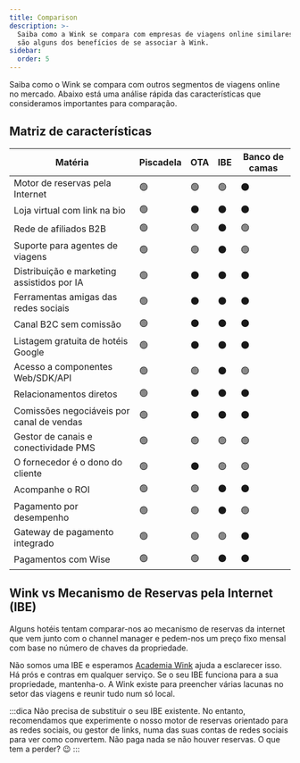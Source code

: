 ```yaml
---
title: Comparison
description: >-
  Saiba como a Wink se compara com empresas de viagens online similares e quais
  são alguns dos benefícios de se associar à Wink.
sidebar:
  order: 5
---
```

Saiba como o Wink se compara com outros segmentos de viagens online no mercado. Abaixo está uma análise rápida das características que consideramos importantes para comparação.

## Matriz de características

| Matéria | Piscadela | OTA | IBE | Banco de camas
| ----------------------- | -- | -- | -- | -- |
| Motor de reservas pela Internet | 🟢 | 🟢 | 🟢 | ⚫️ |
| Loja virtual com link na bio | 🟢 | ⚫️ | ⚫️ | ⚫️ |
| Rede de afiliados B2B | 🟢 | 🟢 | ⚫️ | 🟢 |
| Suporte para agentes de viagens | 🟢 | 🟢 | ⚫️ | 🟢 |
| Distribuição e marketing assistidos por IA | 🟢 | ⚫️ | ⚫️ | ⚫️ |
| Ferramentas amigas das redes sociais | 🟢 | ⚫️ | ⚫️ | ⚫️ |
| Canal B2C sem comissão | 🟢 | ⚫️ | ⚫️ | ⚫️ |
| Listagem gratuita de hotéis Google | 🟢 | ⚫️ | ⚫️ | ⚫️ |
| Acesso a componentes Web/SDK/API | 🟢 | 🟢 | ⚫️ | 🟢 |
| Relacionamentos diretos | 🟢 | ⚫️ | ⚫️ | ⚫️ |
| Comissões negociáveis por canal de vendas | 🟢 | ⚫️ | ⚫️ | ⚫️ |
| Gestor de canais e conectividade PMS | 🟢 | 🟢 | 🟢 | 🟢 |
| O fornecedor é o dono do cliente | 🟢 | ⚫️ | 🟢 | 🟢 |
| Acompanhe o ROI | 🟢 | 🟢 | ⚫️ | ⚫️ |
| Pagamento por desempenho | 🟢 | 🟢 | ⚫️ | 🟢 |
| Gateway de pagamento integrado | 🟢 | 🟢 | 🟢 | ⚫️ |
| Pagamentos com Wise | 🟢 | 🟢 | ⚫️ | ⚫️ |

## Wink vs Mecanismo de Reservas pela Internet (IBE)

Alguns hotéis tentam comparar-nos ao mecanismo de reservas da internet que vem junto com o channel manager e pedem-nos um preço fixo mensal com base no número de chaves da propriedade.

Não somos uma IBE e esperamos [Academia Wink](/) ajuda a esclarecer isso. Há prós e contras em qualquer serviço. Se o seu IBE funciona para a sua propriedade, mantenha-o.
A Wink existe para preencher várias lacunas no setor das viagens e reunir tudo num só local.

:::dica
Não precisa de substituir o seu IBE existente. No entanto, recomendamos que experimente o nosso motor de reservas orientado para as redes sociais, ou gestor de links, numa das suas contas de redes sociais para ver como convertem. Não paga nada se não houver reservas. O que tem a perder? 😉
:::

